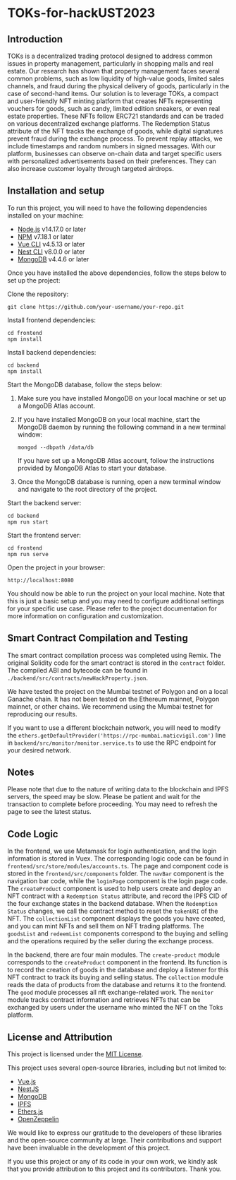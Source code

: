 # TOKs-for-hackUST2023
## Introduction

TOKs is a decentralized trading protocol designed to address common issues in property management, particularly in shopping malls and real estate. Our research has shown that property management faces several common problems, such as low liquidity of high-value goods, limited sales channels, and fraud during the physical delivery of goods, particularly in the case of second-hand items. Our solution is to leverage TOKs, a compact and user-friendly NFT minting platform that creates NFTs representing vouchers for goods, such as candy, limited edition sneakers, or even real estate properties. These NFTs follow ERC721 standards and can be traded on various decentralized exchange platforms. The Redemption Status attribute of the NFT tracks the exchange of goods, while digital signatures prevent fraud during the exchange process. To prevent replay attacks, we include timestamps and random numbers in signed messages. With our platform, businesses can observe on-chain data and target specific users with personalized advertisements based on their preferences. They can also increase customer loyalty through targeted airdrops.

## Installation and setup

To run this project, you will need to have the following dependencies installed on your machine:

- [Node.js](https://nodejs.org/) v14.17.0 or later
- [NPM](https://www.npmjs.com/) v7.18.1 or later
- [Vue CLI](https://cli.vuejs.org/) v4.5.13 or later
- [Nest CLI](https://docs.nestjs.com/cli/overview) v8.0.0 or later
- [MongoDB](https://www.mongodb.com/) v4.4.6 or later

Once you have installed the above dependencies, follow the steps below to set up the project:

Clone the repository:

```
git clone https://github.com/your-username/your-repo.git
```

Install frontend dependencies:

```
cd frontend
npm install
```

Install backend dependencies:

```
cd backend
npm install
```

Start the MongoDB database, follow the steps below:

1. Make sure you have installed MongoDB on your local machine or set up a MongoDB Atlas account.

2. If you have installed MongoDB on your local machine, start the MongoDB daemon by running the following command in a new terminal window:

   ```
   mongod --dbpath /data/db
   ```

   If you have set up a MongoDB Atlas account, follow the instructions provided by MongoDB Atlas to start your database.

3. Once the MongoDB database is running, open a new terminal window and navigate to the root directory of the project.

Start the backend server:

```
cd backend
npm run start
```

Start the frontend server:

```
cd frontend
npm run serve
```

Open the project in your browser:

```
http://localhost:8080
```

You should now be able to run the project on your local machine. Note that this is just a basic setup and you may need to configure additional settings for your specific use case. Please refer to the project documentation for more information on configuration and customization.

## Smart Contract Compilation and Testing

The smart contract compilation process was completed using Remix. The original Solidity code for the smart contract is stored in the `contract` folder. The compiled ABI and bytecode can be found in `./backend/src/contracts/newHackProperty.json`.

We have tested the project on the Mumbai testnet of Polygon and on a local Ganache chain. It has not been tested on the Ethereum mainnet, Polygon mainnet, or other chains. We recommend using the Mumbai testnet for reproducing our results.

If you want to use a different blockchain network, you will need to modify the `ethers.getDefaultProvider('https://rpc-mumbai.maticvigil.com')` line in `backend/src/monitor/monitor.service.ts` to use the RPC endpoint for your desired network.

## Notes

Please note that due to the nature of writing data to the blockchain and IPFS servers, the speed may be slow. Please be patient and wait for the transaction to complete before proceeding. You may need to refresh the page to see the latest status.

## Code Logic

In the frontend, we use Metamask for login authentication, and the login information is stored in Vuex. The corresponding logic code can be found in `frontend/src/store/modules/accounts.ts`. The page and component code is stored in the `frontend/src/components` folder. The `navBar` component is the navigation bar code, while the `loginPage` component is the login page code. The `createProduct` component is used to help users create and deploy an NFT contract with a `Redemption Status` attribute, and record the IPFS CID of the four exchange states in the backend database. When the `Redemption Status` changes, we call the contract method to reset the `tokenURI` of the NFT. The `collectionList` component displays the goods you have created, and you can mint NFTs and sell them on NFT trading platforms. The `goodsList` and `redeemList` components correspond to the buying and selling and the operations required by the seller during the exchange process.

In the backend, there are four main modules. The `create-product` module corresponds to the `createProduct` component in the frontend. Its function is to record the creation of goods in the database and deploy a listener for this NFT contract to track its buying and selling status. The `collection` module reads the data of products from the database and returns it to the frontend. The `good` module processes all nft exchange-related work. The `monitor` module tracks contract information and retrieves NFTs that can be exchanged by users under the username who minted the NFT on the Toks platform.

## License and Attribution

This project is licensed under the [MIT License](https://opensource.org/licenses/MIT).

This project uses several open-source libraries, including but not limited to:

- [Vue.js](https://vuejs.org/)
- [NestJS](https://nestjs.com/)
- [MongoDB](https://www.mongodb.com/)
- [IPFS](https://ipfs.io/)
- [Ethers.js](https://docs.ethers.io/v5/)
- [OpenZeppelin](https://openzeppelin.com/)

We would like to express our gratitude to the developers of these libraries and the open-source community at large. Their contributions and support have been invaluable in the development of this project.

If you use this project or any of its code in your own work, we kindly ask that you provide attribution to this project and its contributors. Thank you.
